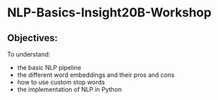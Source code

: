 # NLP-Basics-Insight20B-Workshop

## Objectives: 

To understand: 
*   the basic NLP pipeline
*   the different word embeddings and their pros and cons 
*   how to use custom stop words
*   the implementation of NLP in Python 
